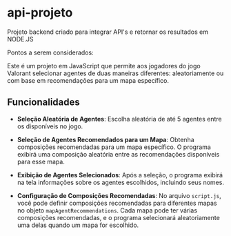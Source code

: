 # api-projeto
Projeto backend criado para integrar API's e retornar os resultados em NODE.JS

Pontos a serem considerados: 

Este é um projeto em JavaScript que permite aos jogadores do jogo Valorant selecionar agentes de duas maneiras diferentes: aleatoriamente ou com base em recomendações para um mapa específico.

## Funcionalidades

- **Seleção Aleatória de Agentes**: Escolha aleatória de até 5 agentes entre os disponíveis no jogo.

- **Seleção de Agentes Recomendados para um Mapa**: Obtenha composições recomendadas para um mapa específico. O programa exibirá uma composição aleatória entre as recomendações disponíveis para esse mapa.

- **Exibição de Agentes Selecionados**: Após a seleção, o programa exibirá na tela informações sobre os agentes escolhidos, incluindo seus nomes.

- **Configuração de Composições Recomendadas**: No arquivo `script.js`, você pode definir composições recomendadas para diferentes mapas no objeto `mapAgentRecommendations`. Cada mapa pode ter várias composições recomendadas, e o programa selecionará aleatoriamente uma delas quando um mapa for escolhido.

